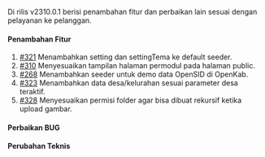 Di rilis v2310.0.1 berisi penambahan fitur dan perbaikan lain sesuai dengan pelayanan ke pelanggan.

#### Penambahan Fitur

1. [#321](https://github.com/OpenSID/OpenKab/issues/321) Menambahkan setting dan settingTema ke default seeder.
2. [#310](https://github.com/OpenSID/OpenKab/issues/310) Menyesuaikan tampilan halaman permodul pada halaman public.
3. [#268](https://github.com/OpenSID/OpenKab/issues/268) Menambahkan seeder untuk demo data OpenSID di OpenKab.
4. [#323](https://github.com/OpenSID/OpenKab/issues/323) Menambahkan data desa/kelurahan sesuai parameter desa teraktif.
5. [#328](https://github.com/OpenSID/OpenKab/issues/328) Menyesuaikan permisi folder agar bisa dibuat rekursif ketika upload gambar.

#### Perbaikan BUG


#### Perubahan Teknis
